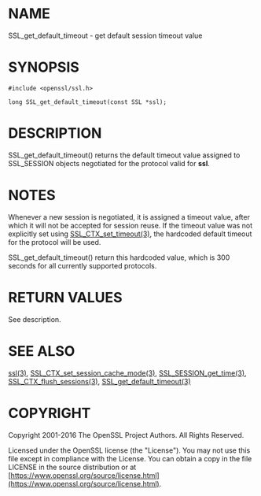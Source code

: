 # NAME

SSL\_get\_default\_timeout - get default session timeout value

# SYNOPSIS

    #include <openssl/ssl.h>

    long SSL_get_default_timeout(const SSL *ssl);

# DESCRIPTION

SSL\_get\_default\_timeout() returns the default timeout value assigned to
SSL\_SESSION objects negotiated for the protocol valid for **ssl**.

# NOTES

Whenever a new session is negotiated, it is assigned a timeout value,
after which it will not be accepted for session reuse. If the timeout
value was not explicitly set using
[SSL\_CTX\_set\_timeout(3)](http://man.he.net/man3/SSL_CTX_set_timeout), the hardcoded default
timeout for the protocol will be used.

SSL\_get\_default\_timeout() return this hardcoded value, which is 300 seconds
for all currently supported protocols.

# RETURN VALUES

See description.

# SEE ALSO

[ssl(3)](http://man.he.net/man3/ssl),
[SSL\_CTX\_set\_session\_cache\_mode(3)](http://man.he.net/man3/SSL_CTX_set_session_cache_mode),
[SSL\_SESSION\_get\_time(3)](http://man.he.net/man3/SSL_SESSION_get_time),
[SSL\_CTX\_flush\_sessions(3)](http://man.he.net/man3/SSL_CTX_flush_sessions),
[SSL\_get\_default\_timeout(3)](http://man.he.net/man3/SSL_get_default_timeout)

# COPYRIGHT

Copyright 2001-2016 The OpenSSL Project Authors. All Rights Reserved.

Licensed under the OpenSSL license (the "License").  You may not use
this file except in compliance with the License.  You can obtain a copy
in the file LICENSE in the source distribution or at
[https://www.openssl.org/source/license.html](https://www.openssl.org/source/license.html).
